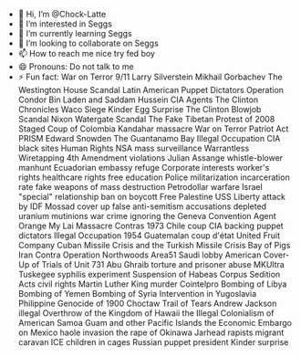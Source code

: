 - 👋 Hi, I’m @Chock-Latte
- 👀 I’m interested in Seggs
- 🌱 I’m currently learning Seggs
- 💞️ I’m looking to collaborate on Seggs
- 📫 How to reach me nice try fed boy
- 😄 Pronouns: Do not talk to me
- ⚡ Fun fact: War on Terror 9/11 Larry Silverstein Mikhail Gorbachev The Westington House Scandal Latin American Puppet Dictators Operation Condor Bin Laden and Saddam Hussein CIA Agents The Clinton Chronicles Waco Siege Kinder Egg Surprise The Clinton Blowjob Scandal Nixon Watergate Scandal The Fake Tibetan Protest of 2008 Staged Coup of Colombia Kandahar massacre War on Terror Patriot Act PRISM Edward Snowden The Guantanamo Bay Illegal Occupation CIA black sites Human Rights NSA mass surveillance Warrantless Wiretapping 4th Amendment violations Julian Assange whistle-blower manhunt Ecuadorian embassy refuge Corporate interests worker's rights healthcare rights free education Police militarization incarceration rate fake weapons of mass destruction Petrodollar warfare Israel "special" relationship ban on boycott Free Palestine USS Liberty attack by IDF Mossad cover up false anti-semitism accusations depleted uranium mutinions war crime ignoring the Geneva Convention Agent Orange My Lai Massacre Contras 1973 Chile coup CIA backing puppet dictators Illegal Occupation 1954 Guatemalan coup d'état United Fruit Company Cuban Missile Crisis and the Turkish Missile Crisis Bay of Pigs Iran Contra Operation Northwoods Area51 Saudi lobby American Cover-Up of Trials of Unit 731 Abu Ghraib torture and prisoner abuse MKUltra Tuskegee syphilis experiment Suspension of Habeas Corpus Sedition Acts civil rights Martin Luther King murder Cointelpro Bombing of Libya Bombing of Yemen Bombing of Syria Intervention in Yugoslavia Philippine Genocide of 1900 Choctaw Trail of Tears Andrew Jackson illegal Overthrow of the Kingdom of Hawaii the Illegal Colonialism of American Samoa Guam and other Pacific Islands the Economic Embargo on Mexico haole invasion the rape of Okinawa Jarhead rapists migrant caravan ICE children in cages Russian puppet president Kinder surprise

<!---
Chock-Latte/Chock-Latte is a ✨ special ✨ repository because its `README.md` (this file) appears on your GitHub profile.
You can click the Preview link to take a look at your changes.
--->

